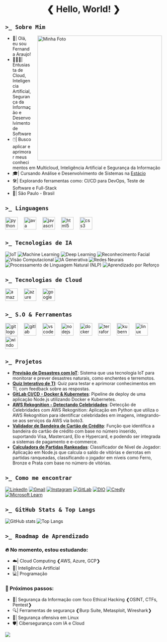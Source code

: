 <h1 align="center"> ❮ Hello, World! ❯ </h1>

##  `>_ Sobre Mim` 
<div>
  <img src="https://www.shutterstock.com/shutterstock/videos/1108397841/thumb/1.jpg?ip=x480" alt="Minha Foto" width="400" align="right" style="margin-left: 20px;" />
  <ul>
    <li>👋|  Olá, eu sou Fernanda Araujo!</li>
    <li>👩🏻‍💻|  Entusiasta de Cloud, Inteligencia Artificial, Segurança da Informação e Desenvolvimento de Software</li>
    <li>🖱️|  Busco aplicar e aprimorar meus conhecimentos em Multicloud, Inteligência Artificial e Segurança da Informação</li>
    <li>🎓|  Cursando Análise e Desenvolvimento de Sistemas na <a href="https://estacio.br/" target="_blank">Estácio</a></li>
    <li>🛠️|  Explorando ferramentas como: CI/CD para DevOps, Teste de Software e Full-Stack</li>
    <li>📍|  São Paulo - Brasil</li>
  </ul>
</div>

##  `>_ Linguagens`
<div align="left">
  <img src="https://cdn.jsdelivr.net/gh/devicons/devicon/icons/python/python-original.svg" height="40" alt="python logo"  />
  <img width="12" />
  <img src="https://cdn.jsdelivr.net/gh/devicons/devicon/icons/java/java-original.svg" height="40" alt="java logo"  />
  <img width="12" />
  <img src="https://skillicons.dev/icons?i=js" height="40" alt="javascript logo"  />
  <img width="12" />
  <img src="https://skillicons.dev/icons?i=html" height="40" alt="html5 logo"  />
  <img width="12" />
  <img src="https://skillicons.dev/icons?i=css" height="40" alt="css3 logo"  />
  <img width="12" />
</div>

## `>_ Tecnologias de IA`
![IoT](https://img.shields.io/badge/IoT-FFB6C1?style=for-the-badge&logoColor=white) 
![Machine Learning](https://img.shields.io/badge/Machine%20Learning-FFB6C1?style=for-the-badge&logoColor=white) 
![Deep Learning](https://img.shields.io/badge/Deep%20Learning-FFB6C1?style=for-the-badge&logoColor=white) 
![Reconhecimento Facial](https://img.shields.io/badge/Reconhecimento%20Facial-FFB6C1?style=for-the-badge&logoColor=white) 
![Visão Computacional](https://img.shields.io/badge/Visão%20Computacional-FFB6C1?style=for-the-badge&logoColor=white) 
![IA Generativa](https://img.shields.io/badge/IA%20Generativa-FFB6C1?style=for-the-badge&logoColor=white) 
![Redes Neurais](https://img.shields.io/badge/Redes%20Neurais-FFB6C1?style=for-the-badge&logoColor=white) 
![Processamento de Linguagem Natural (NLP)](https://img.shields.io/badge/NLP-FFB6C1?style=for-the-badge&logoColor=white) 
![Aprendizado por Reforço](https://img.shields.io/badge/Aprendizado%20por%20Reforço-FFB6C1?style=for-the-badge&logoColor=white)

## `>_ Tecnologias de Cloud`
<div align="left">
  <img src="https://skillicons.dev/icons?i=aws" height="40" alt="amazonwebservices logo"  />
  <img width="12" />
  <img src="https://skillicons.dev/icons?i=azure" height="40" alt="azure logo"  />
  <img width="12" />
  <img src="https://skillicons.dev/icons?i=gcp" height="40" alt="googlecloud logo"  />
</div>

## `>_ S.O & Ferramentas`
<div align="left">
  <img src="https://cdn.jsdelivr.net/gh/devicons/devicon/icons/git/git-original.svg" height="40" alt="git logo"  />
  <img width="12" />
  <img src="https://cdn.jsdelivr.net/gh/devicons/devicon/icons/gitlab/gitlab-original.svg" height="40" alt="gitlab logo"  />
  <img width="12" />
  <img src="https://cdn.jsdelivr.net/gh/devicons/devicon/icons/vscode/vscode-original.svg" height="40" alt="vscode logo"  />
  <img width="12" />
  <img src="https://cdn.jsdelivr.net/gh/devicons/devicon/icons/nodejs/nodejs-original.svg" height="40" alt="nodejs logo"  />
  <img width="12" />
  <img src="https://cdn.jsdelivr.net/gh/devicons/devicon/icons/docker/docker-original.svg" height="40" alt="docker logo"  />
  <img width="12" />
  <img src="https://cdn.jsdelivr.net/gh/devicons/devicon/icons/terraform/terraform-original.svg" height="40" alt="terraform logo"  />
  <img width="12" />
  <img src="https://cdn.simpleicons.org/kubernetes/326CE5" height="40" alt="kubernetes logo"  />
  <img width="12" />
  <img src="https://cdn.jsdelivr.net/gh/devicons/devicon/icons/linux/linux-original.svg" height="40" alt="linux logo"  />
  <img width="12" />
  <img src="https://cdn.jsdelivr.net/gh/devicons/devicon/icons/windows8/windows8-original.svg" height="40" alt="windows8 logo"  />
 
</div>

## `>_ Projetos`

- **[Previsão de Desastres com IoT](https://github.com/AraujoTech1/Projeto-IoT-Previsao-Desastres)**: Sistema que usa tecnologia IoT para monitorar e prever desastres naturais, como enchentes e terremotos.
- **[Quiz Interativo de TI](https://github.com/AraujoTech1/quiz-interativo-ti)**: Quiz para testar e aprimorar conhecimentos em TI, com feedback sobre as respostas.
- **[GitLab CI/CD - Docker & Kubernetes](https://github.com/AraujoTech1/GitLabCICD-Docker-Kubernetes)**: Pipeline de deploy de uma aplicação Node.js utilizando Docker e Kubernetes.
- **[AWS Rekognition - Detectando Celebridades](https://github.com/AraujoTech1/aws-rekognition-detectando-celebridades)**: Detecção de Celebridades com AWS Rekognition: Aplicação em Python que utiliza o AWS Rekognition para identificar celebridades em imagens, integrando-se aos serviços da AWS via boto3.
- **[Validador de Bandeira de Cartão de Crédito](https://github.com/AraujoTech1/validadorcartao)**: Função que identifica a bandeira do cartão de crédito com base no número inserido, suportando Visa, Mastercard, Elo e Hypercard, e podendo ser integrada a sistemas de pagamento e e-commerce.
- **[Calculadora de Partidas Rankeadas](https://github.com/AraujoTech1/calculadora-partidas)**: Classificador de Nível de Jogador: Aplicação em Node.js que calcula o saldo de vitórias e derrotas em partidas ranqueadas, classificando o jogador em níveis como Ferro, Bronze e Prata com base no número de vitórias.

## `>_ Como me encontrar`

<a href="https://www.linkedin.com/in/fernanda-araujo-dev/"><img src="https://img.shields.io/badge/LinkedIn-9370DB?style=for-the-badge&logo=linkedin&logoColor=C0C0C0&labelColor=9370DB" alt="LinkedIn"></a>
<a href="mailto:xfernandaaraujo@gmail.com"><img src="https://img.shields.io/badge/Gmail-9370DB?style=for-the-badge&logo=gmail&logoColor=C0C0C0&labelColor=9370DB" alt="Gmail"></a>
<a href="https://www.instagram.com/AraujoTech1"><img src="https://img.shields.io/badge/Instagram-9370DB?style=for-the-badge&logo=instagram&logoColor=C0C0C0&labelColor=9370DB" alt="Instagram"></a>
<a href="https://gitlab.com/xfernandaaraujo"><img src="https://img.shields.io/badge/GitLab-9370DB?style=for-the-badge&logo=gitlab&logoColor=C0C0C0&labelColor=9370DB" alt="GitLab"></a>
<a href="https://www.dio.me/users/xfernandaaraujo"><img src="https://img.shields.io/badge/DIO-9370DB?style=for-the-badge&logo=codeforces&logoColor=C0C0C0&labelColor=9370DB" alt="DIO"></a>
<a href="https://www.credly.com/users/fernandaaraujo1"><img src="https://img.shields.io/badge/Credly-9370DB?style=for-the-badge&logo=acclaim&logoColor=C0C0C0&labelColor=9370DB" alt="Credly"></a>
<a href="https://learn.microsoft.com/en-us/users/fernandaaraujo-0696/?tab=credentials-tab"><img src="https://img.shields.io/badge/Microsoft_Learn-9370DB?style=for-the-badge&logo=microsoft&logoColor=C0C0C0&labelColor=9370DB" alt="Microsoft Learn"></a>


## `>_ GitHub Stats & Top Langs` 

![GitHub stats](https://github-readme-stats.vercel.app/api?username=AraujoTech1&show_icons=true&theme=radical)
![Top Langs](https://github-readme-stats.vercel.app/api/top-langs/?username=AraujoTech1&layout=compact&theme=radical)

## `>_ Roadmap de Aprendizado`

### 🔥 No momento, estou estudando:
- ☁️| Cloud Computing ❮AWS, Azure, GCP❯
- 🤖| Inteligência Artificial
- 💻| Programação

### 🎯 Próximos passos:
- 🔐| Segurança da Informação com foco Ethical Hacking ❮OSINT, CTFs, Pentest❯
- 🔍| Ferramentas de segurança ❮Burp Suite, Metasploit, Wireshark❯
- 🐧| Segurança ofensiva em Linux
- 🛡️| Cibersegurança com IA e Cloud


<img src="https://camo.githubusercontent.com/100f9ff90e206d59a4d8773be33c36be07ae69e9e8727fcd6fbfd4311f8409c0/68747470733a2f2f63617073756c652d72656e6465722e76657263656c2e6170702f6170693f747970653d776176696e67266865696768743d31303026636f6c6f723d6772616469656e742673656374696f6e3d666f6f74657226726576657273616c3d66616c7365267465787442673d66616c736526666f6e74416c69676e3d353026726f746174653d2d31" />


